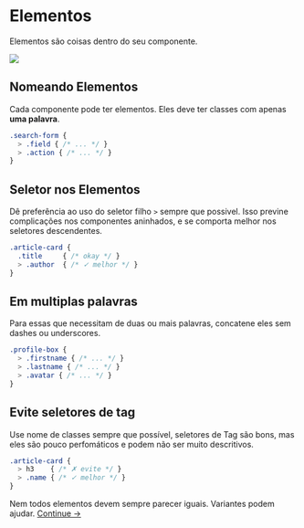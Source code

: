 # Elementos

Elementos são coisas dentro do seu componente.

![](images/component-elements.png)

## Nomeando Elementos
Cada componente pode ter elementos. Eles deve ter classes com apenas **uma palavra**.

```scss
.search-form {
  > .field { /* ... */ }
  > .action { /* ... */ }
}
```

## Seletor nos Elementos
Dê preferência ao uso do seletor filho `>` sempre que possivel. Isso previne complicações nos componentes aninhados, e se comporta melhor nos seletores descendentes.

```scss
.article-card {
  .title     { /* okay */ }
  > .author  { /* ✓ melhor */ }
}
```

## Em multiplas palavras
Para essas que necessitam de duas ou mais palavras, concatene eles sem dashes ou underscores.

```scss
.profile-box {
  > .firstname { /* ... */ }
  > .lastname { /* ... */ }
  > .avatar { /* ... */ }
}
```

## Evite seletores de tag
Use nome de classes sempre que possível, seletores de Tag são bons, mas eles são pouco perfomáticos e podem não ser muito descritivos.

```scss
.article-card {
  > h3    { /* ✗ evite */ }
  > .name { /* ✓ melhor */ }
}
```

Nem todos elementos devem sempre parecer iguais. Variantes podem ajudar.
[Continue →](variants.md)
<!-- {p:.pull-box} -->
